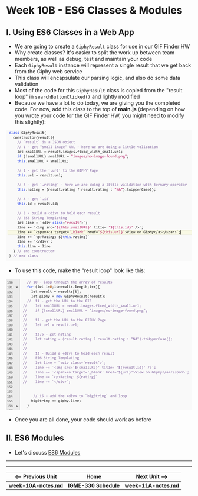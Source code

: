 # Week 10B - ES6 Classes & Modules

## I. Using ES6 Classes in a Web App

- We are going to create a `GiphyResult` class for use in our GIF Finder HW
- Why create classes? It's easier to split the work up between team members, as well as debug, test and maintain your code
- Each `GiphyResult` instance will represent a single result that we get back from the Giphy web service
- This class will encapsulate our parsing logic, and also do some data validation
- Most of the code for this `GiphyResult` class is copied from the "result loop" in `searchButtonClicked()` and lightly modified
- Because we have a lot to do today, we are giving you the completed code. For now, add this class to the top of **main.js** (depending on how you wrote your code for the GIF Finder HW, you might need to modify this slightly):

![Screenshot](./_images/giphy-class-demo-1.png)

- To use this code, make the "result loop" look like this: 

![Screenshot](./_images/giphy-class-demo-2.png)

- Once you are all done, your code should work as before

## II. ES6 Modules 

- Let's discuss [ES6 Modules](https://github.com/tonethar/IGME-330-Master/blob/master/notes/ES6-modules-1.md)


<!--
## III. NodeJS
- How to set up NodeJS
- Consuming Web Services from a command-line Node.js app. See mycourses dropbox for the due dates:
  - [Node.js and Web Services - 1](https://github.com/tonethar/IGME-330-Master/blob/master/notes/node-and-web-services-1.md)
  - [Node.js and Web Services - 2](https://github.com/tonethar/IGME-330-Master/blob/master/notes/node-and-web-services-2.md)
-->


<hr><hr>

| <-- Previous Unit | Home | Next Unit -->
| --- | --- | --- 
| [**week-10A-notes.md**](week-10A-notes.md)     |  [**IGME-330 Schedule**](../schedule.md) | [**week-11A-notes.md**](week-11A-notes.md)
